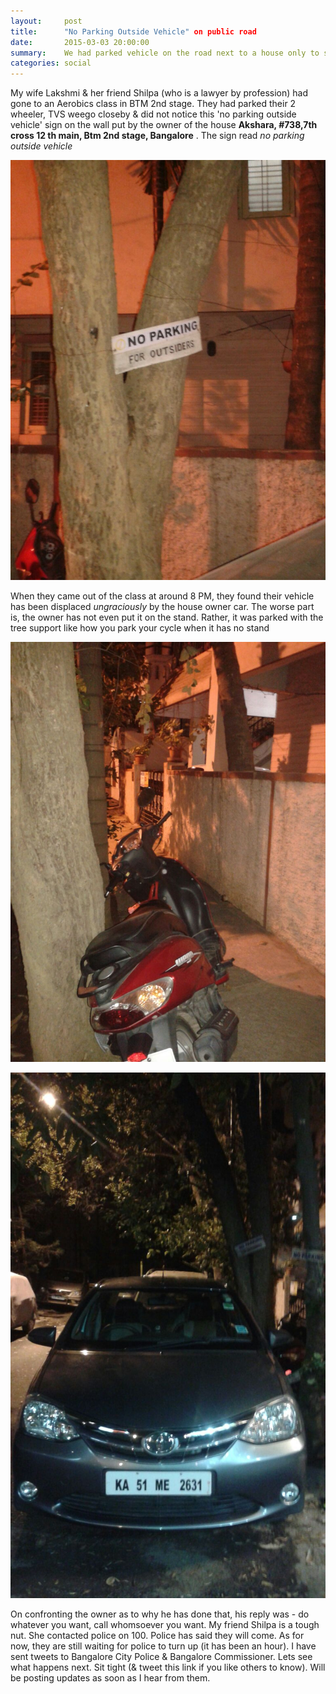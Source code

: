 ```yaml
---
layout:     post
title:      "No Parking Outside Vehicle" on public road
date:       2015-03-03 20:00:00
summary:    We had parked vehicle on the road next to a house only to see it getting displaced 'ungraciously' by the house owner. Reason - he has put a board 'no parking outside vehicle'
categories: social
---
```


My wife Lakshmi & her friend Shilpa (who is a lawyer by profession) had gone to an Aerobics class in BTM 2nd stage. They had parked their 2 wheeler, TVS weego closeby & did not notice this 'no parking outside vehicle' sign on the wall put by the owner of the house **Akshara, #738,7th cross 12 th main, Btm 2nd stage, Bangalore** . The sign read *no parking outside vehicle*

![No Parking Outside Vehicle](/images/no-parking-outside-vehicle.jpg)

When they came out of the class at around 8 PM, they found their vehicle has been displaced *ungraciously* by the house owner car. The worse part is, the owner has not even put it on the stand. Rather, it was parked with the tree support like how you park your cycle when it has no stand

![Vehicle Parked with Tree Support](/images/tvs-weego-parked-with-tree-support.jpg)

![Vehicle displaced by the car](/images/car-standing-next-to-weego.jpg)

On confronting the owner as to why he has done that, his reply was - do whatever you want, call whomsoever you want. My friend Shilpa is a tough nut. She contacted police on 100. Police has said they will come. As for now, they are still waiting for police to turn up (it has been an hour). I have sent tweets to Bangalore City Police & Bangalore Commissioner. Lets see what happens next. Sit tight (& tweet this link if you like others to know). Will be posting updates as soon as I hear from them. 
